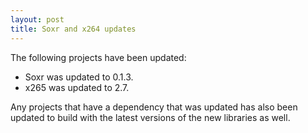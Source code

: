 ```yaml
---
layout: post
title: Soxr and x264 updates
---
```


The following projects have been updated:
* Soxr was updated to 0.1.3.
* x265 was updated to 2.7.

Any projects that have a dependency that was updated has also been updated to build with the latest versions of the new libraries as well.